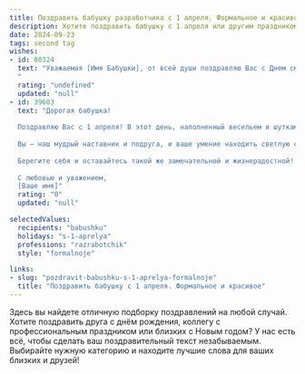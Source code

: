 ```yaml
---
title: Поздравить бабушку разработчика с 1 апреля. Формальное и красивое
description: Хотите поздравить бабушку с 1 апреля или другим праздником? Наш ИИ создаст незабываемое поздравление, а вы обязательно выделитесь среди других.  
date: 2024-09-23
tags: second tag
wishes:
- id: 80324
  text: "Уважаемая [Имя Бабушки], от всей души поздравляю Вас с Днем смеха! Пусть улыбка не сходит с Вашего лица, а каждый день будет наполнен радостью и позитивом. Желаю Вам крепкого здоровья, неиссякаемой энергии и вдохновения для новых творческих свершений. Пусть Ваша жизнь будет яркой и насыщенной, как код самой сложной программы! С праздником!
  "
  rating: "undefined"
  updated: "null"
- id: 39603
  text: "Дорогая бабушка!
  
  Поздравляю Вас с 1 апреля! В этот день, наполненный весельем и шутками, хочется пожелать Вам радости, улыбок и хорошего настроения.
  
  Вы — наш мудрый наставник и подруга, и ваше умение находить светлую сторону жизни вдохновляет всех нас. Пусть каждый день будет для Вас праздником, а все задумки и идеи завершаются успешными результатами.
  
  Берегите себя и оставайтесь такой же замечательной и жизнерадостной!
  
  С любовью и уважением,
  [Ваше имя]"
  rating: "0"
  updated: "null"

selectedValues:
  recipients: "babushku"
  holidays: "s-1-aprelya"
  professions: "razrabotchik"
  style: "formalnoje"

links:
- slug: "pozdravit-babushku-s-1-aprelya-formalnoje"
  title: "Поздравить бабушку с 1 апреля. Формальное и красивое"
---
```


Здесь вы найдете отличную подборку поздравлений на любой случай. 
Хотите поздравить друга с днём рождения, коллегу с профессиональным праздником или близких с Новым годом? У нас есть всё, чтобы сделать ваш поздравительный текст незабываемым. Выбирайте нужную категорию и находите лучшие слова для ваших близких и друзей!
